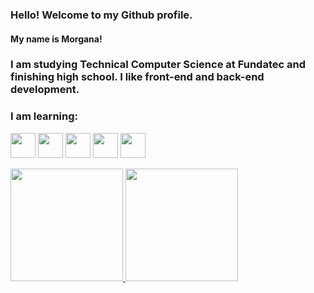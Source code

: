 ### Hello! Welcome to my Github profile.
#### My name is Morgana!
### I am studying Technical Computer Science at Fundatec and finishing high school. I like front-end and back-end development.
### I am learning:

<img src="https://cdn.jsdelivr.net/gh/devicons/devicon@latest/icons/azuresqldatabase/azuresqldatabase-original.svg" width="40" height="40" /> <img src="https://cdn.jsdelivr.net/gh/devicons/devicon@latest/icons/html5/html5-original.svg" width="40" height="40" /> <img src="https://cdn.jsdelivr.net/gh/devicons/devicon@latest/icons/css3/css3-original.svg"  width="40" height="40" /> <img src="https://cdn.jsdelivr.net/gh/devicons/devicon@latest/icons/java/java-original.svg" width="40" height="40" /> <img src="https://cdn.jsdelivr.net/gh/devicons/devicon@latest/icons/javascript/javascript-original.svg" width="40" height="40" />




          
<div>
<a href="https://github.com/seu-usuário-aqui">
<img loading="lazy" height="180em" src="https://github-readme-stats.vercel.app/api/top-langs/?username=MorganaPithan&layout=compact&langs_count=7&theme=dracula"/>
<img loading="lazy" height="180em" src="https://github-readme-stats.vercel.app/api?username=MorganaPithan&show_icons=true&theme=dracula&include_all_commits=true&count_private=true"/>
</div>
